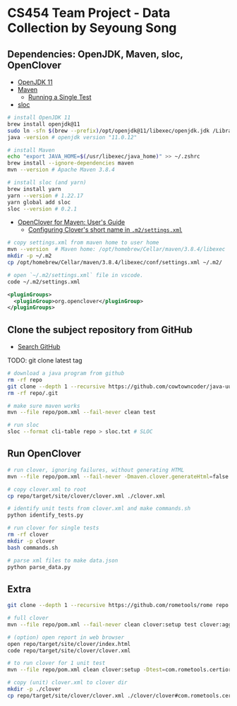 # CS454 Team Project - Data Collection by Seyoung Song

## Dependencies: OpenJDK, Maven, sloc, OpenClover

- [OpenJDK 11](https://adoptium.net/releases.html?variant=openjdk11&jvmVariant=hotspot)
- [Maven](https://maven.apache.org/guides/getting-started/maven-in-five-minutes.html)
  - [Running a Single Test](https://maven.apache.org/surefire/maven-surefire-plugin/examples/single-test.html)
- [sloc](https://github.com/flosse/sloc)

```bash
# install OpenJDK 11
brew install openjdk@11
sudo ln -sfn $(brew --prefix)/opt/openjdk@11/libexec/openjdk.jdk /Library/Java/JavaVirtualMachines/openjdk.jdk
java -version # openjdk version "11.0.12"

# install Maven
echo "export JAVA_HOME=$(/usr/libexec/java_home)" >> ~/.zshrc
brew install --ignore-dependencies maven
mvn --version # Apache Maven 3.8.4

# install sloc (and yarn)
brew install yarn
yarn --version # 1.22.17
yarn global add sloc
sloc --version # 0.2.1
```

- [OpenClover for Maven: User's Guide](https://openclover.org/doc/manual/latest/maven--user-guide.html)
  - [Configuring Clover's short name in `.m2/settings.xml`](https://openclover.org/doc/manual/latest/maven--basic-usage.html)

```bash
# copy settings.xml from maven home to user home
mvn --version  # Maven home: /opt/homebrew/Cellar/maven/3.8.4/libexec
mkdir -p ~/.m2
cp /opt/homebrew/Cellar/maven/3.8.4/libexec/conf/settings.xml ~/.m2/

# open `~/.m2/settings.xml` file in vscode.
code ~/.m2/settings.xml
```

```xml
<pluginGroups>
  <pluginGroup>org.openclover</pluginGroup>
</pluginGroups>
```

## Clone the subject repository from GitHub

- [Search GitHub](https://github.com/search)

TODO: git clone latest tag

```bash
# download a java program from github
rm -rf repo
git clone --depth 1 --recursive https://github.com/cowtowncoder/java-uuid-generator repo
rm -rf repo/.git

# make sure maven works
mvn --file repo/pom.xml --fail-never clean test

# run sloc
sloc --format cli-table repo > sloc.txt # SLOC
```

## Run OpenClover

```bash
# run clover, ignoring failures, without generating HTML
mvn --file repo/pom.xml --fail-never -Dmaven.clover.generateHtml=false clean clover:setup test clover:aggregate clover:clover

# copy clover.xml to root
cp repo/target/site/clover/clover.xml ./clover.xml

# identify unit tests from clover.xml and make commands.sh
python identify_tests.py

# run clover for single tests
rm -rf clover
mkdir -p clover
bash commands.sh

# parse xml files to make data.json
python parse_data.py
```

## Extra

```bash
git clone --depth 1 --recursive https://github.com/rometools/rome repo

# full clover
mvn --file repo/pom.xml --fail-never clean clover:setup test clover:aggregate clover:clover

# (option) open report in web browser
open repo/target/site/clover/index.html
code repo/target/site/clover/clover.xml

# to run clover for 1 unit test
mvn --file repo/pom.xml clean clover:setup -Dtest=com.rometools.certiorem.hub.ControllerTest#testSubscribe test clover:aggregate clover:clover -Dmaven.clover.generateHtml=false --fail-never

# copy (unit) clover.xml to clover dir
mkdir -p ./clover
cp repo/target/site/clover/clover.xml ./clover/clover#com.rometools.certiorem.hub#ControllerTest#testSubscribe.xml
```
